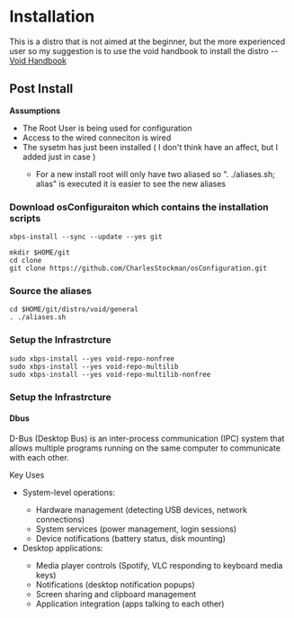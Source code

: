 # Installation

This is a distro that is not aimed at the beginner, but the more experienced user so my suggestion is to use the void handbook to install the distro -- [Void Handbook](https://docs.voidlinux.org/)


## Post Install

<b>Assumptions</b>
<ul>
  <li>The Root User is being used for configuration</li>
  <li>Access to the wired conneciton is wired</li>
  <li>The sysetm has just been installed ( I don't think have an affect, but I added just in case )</li>
  <ul>
    <li>For a new install root will only have two aliased so ". ./aliases.sh; alias" is executed it is easier to see the new aliases</li>
  </ul>
</ul>

### Download osConfiguraiton which contains the installation scripts

```
xbps-install --sync --update --yes git

mkdir $HOME/git
cd clone
git clone https://github.com/CharlesStockman/osConfiguration.git
```

### Source the aliases 
```
cd $HOME/git/distro/void/general
. ./aliases.sh
```

### Setup the Infrastrcture
```
sudo xbps-install --yes void-repo-nonfree
sudo xbps-install --yes void-repo-multilib
sudo xbps-install --yes void-repo-multilib-nonfree
```

### Setup the Infrastrcture

#### Dbus 

D-Bus (Desktop Bus) is an inter-process communication (IPC) system that allows multiple programs running on the same computer to communicate with each other.

Key Uses
<ul>
<li>System-level operations:</li>
   <ul>
      <li>Hardware management (detecting USB devices, network connections)</li>
      <li>System services (power management, login sessions)</li>
      <li>Device notifications (battery status, disk mounting)</li>
   </ul>
<li>Desktop applications:</li>
   <ul>
     <li>Media player controls (Spotify, VLC responding to keyboard media keys)</li>
     <li>Notifications (desktop notification popups)</li>
     <li>Screen sharing and clipboard management</li>
     <li>Application integration (apps talking to each other)</li>
   </ul>
</ul>
